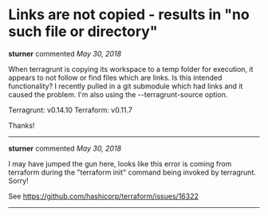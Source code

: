# Links are not copied - results in "no such file or directory"

**sturner** commented *May 30, 2018*

When terragrunt is copying its workspace to a temp folder for execution, it appears to
not follow or find files which are links.  Is this intended functionality?
I recently pulled in a git submodule which had links and it caused the problem.
I'm also using the --terragrunt-source option.

Terragrunt: v0.14.10
Terraform: v0.11.7

Thanks!
<br />
***


**sturner** commented *May 30, 2018*

I may have jumped the gun here, looks like this error is coming from terraform during the "terraform init" command being invoked by terragrunt.  Sorry!

See https://github.com/hashicorp/terraform/issues/16322

***

